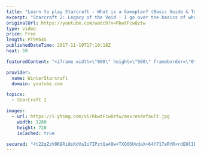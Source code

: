 ```yaml
---
title: "Learn to play Starcraft - What is a Gameplan? (Basic Guide & Tutorial)"
excerpt: "Starcraft 2: Legacy of the Void - I go over the basics of what a gameplan in starcraft 2 is and how to put one together.  Note this is not a guide on WHAT gameplan you should be using as each race!"
originalUrl: https://youtube.com/watch?v=RkwtFcw8ztw
type: video
price: Free
length: PT9M54S
publishedDateTime: 2017-11-19T17:10:18Z
heat: 50

featuredContent: "<iframe width=\"800\" height=\"500\" frameborder=\"0\" src=\"https://www.youtube.com/embed/RkwtFcw8ztw\" allow=\"accelerometer; autoplay; encrypted-media; gyroscope; picture-in-picture\" allowfullscreen></iframe>"

provider:
  name: WinterStarcraft
  domain: youtube.com

topics:
  - StarCraft 2

images:
  - url: https://i.ytimg.com/vi/RkwtFcw8ztw/maxresdefault.jpg
    width: 1280
    height: 720
    isCached: true

secured: "4t22qZzV0R8Ri8sKdVaIo7IPztQa40w+TXQ06UvdaX+64Y717eRYR+rdEHlIBlYDLvt9MoKncl/TJwNg+NA1Y7voJsBE8J9HjoJVab5zlr7yvquw90cj5peQdTfB9RSwqy/z3/bJUBCtvUXxeB7JoqMIN0NhC1jTkz01jMLT0tzyU4MesUtM5u2xFXFhZK6vlRGkNH782Cpl9OzUkoC1UcsSAihVgGhdYPp6V6txivl0Cojg6nRJb4wemj2+oUQBkBT8dT4sExuWC4Vwei6495a3qipyodDYsywf6D24BFUDI6Jn/6oE6Airh14av3sHVYWT5mbLKWXoZpRqVlQYU9Tk1x5hUhKpt4lh0GFhMRrYfqRbCAvSlHtbkEdTeovOYrggbgNSHXRfmRwFBjJ1GdW2dQIuV00Rt34w6k8H61E=;7wMEnuPqHjuwUBSSmCMkrg=="
---
```


